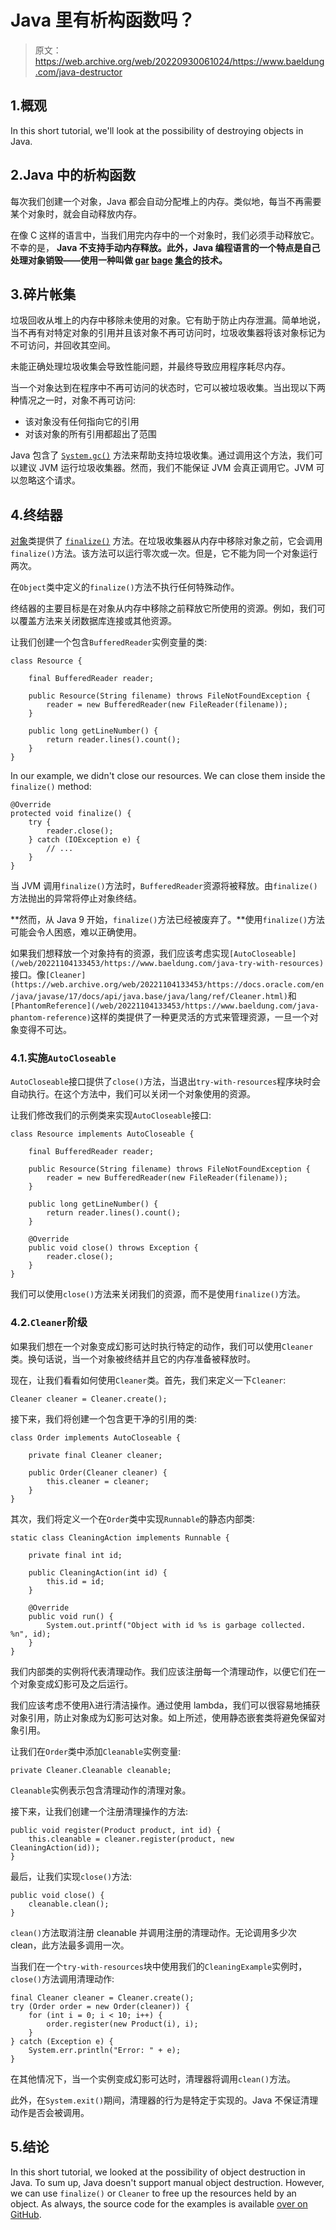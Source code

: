 # Java 里有析构函数吗？

> 原文：<https://web.archive.org/web/20220930061024/https://www.baeldung.com/java-destructor>

## 1.概观

In this short tutorial, we'll look at the possibility of destroying objects in Java.

## 2.Java 中的析构函数

每次我们创建一个对象，Java 都会自动分配堆上的内存。类似地，每当不再需要某个对象时，就会自动释放内存。

在像 C 这样的语言中，当我们用完内存中的一个对象时，我们必须手动释放它。不幸的是， **Java 不支持手动内存释放。此外，Java 编程语言的一个特点是自己处理对象销毁——使用一种叫做 [gar](/web/20221104133453/https://www.baeldung.com/jvm-garbage-collectors) [bage](/web/20221104133453/https://www.baeldung.com/jvm-garbage-collectors) [集合](/web/20221104133453/https://www.baeldung.com/jvm-garbage-collectors)的技术。**

## 3.碎片帐集

垃圾回收从堆上的内存中移除未使用的对象。它有助于防止内存泄漏。简单地说，当不再有对特定对象的引用并且该对象不再可访问时，垃圾收集器将该对象标记为不可访问，并回收其空间。

未能正确处理垃圾收集会导致性能问题，并最终导致应用程序耗尽内存。

当一个对象达到在程序中不再可访问的状态时，它可以被垃圾收集。当出现以下两种情况之一时，对象不再可访问:

*   该对象没有任何指向它的引用
*   对该对象的所有引用都超出了范围

Java 包含了 [`System.gc()`](/web/20221104133453/https://www.baeldung.com/java-system-gc) 方法来帮助支持垃圾收集。通过调用这个方法，我们可以建议 JVM 运行垃圾收集器。然而，我们不能保证 JVM 会真正调用它。JVM 可以忽略这个请求。

## 4.终结器

[对象](https://web.archive.org/web/20221104133453/https://docs.oracle.com/en/java/javase/17/docs/api/java.base/java/lang/Object.html)类提供了 [`finalize()`](/web/20221104133453/https://www.baeldung.com/java-finalize) 方法。在垃圾收集器从内存中移除对象之前，它会调用`finalize()`方法。该方法可以运行零次或一次。但是，它不能为同一个对象运行两次。

在`Object`类中定义的`finalize()`方法不执行任何特殊动作。

终结器的主要目标是在对象从内存中移除之前释放它所使用的资源。例如，我们可以覆盖方法来关闭数据库连接或其他资源。

让我们创建一个包含`BufferedReader`实例变量的类:

```
class Resource {

    final BufferedReader reader;

    public Resource(String filename) throws FileNotFoundException {
        reader = new BufferedReader(new FileReader(filename));
    }

    public long getLineNumber() {
        return reader.lines().count();
    }
}
```

In our example, we didn't close our resources. We can close them inside the `finalize()` method:

```
@Override
protected void finalize() {
    try {
        reader.close();
    } catch (IOException e) {
        // ...
    }
}
```

当 JVM 调用`finalize()`方法时，`BufferedReader`资源将被释放。由`finalize()`方法抛出的异常将停止对象终结。

**然而，从 Java 9 开始，`finalize()`方法已经被废弃了。**使用`finalize()`方法可能会令人困惑，难以正确使用。

如果我们想释放一个对象持有的资源，我们应该考虑实现`[AutoCloseable](/web/20221104133453/https://www.baeldung.com/java-try-with-resources)`接口。像`[Cleaner](https://web.archive.org/web/20221104133453/https://docs.oracle.com/en/java/javase/17/docs/api/java.base/java/lang/ref/Cleaner.html)`和`[PhantomReference](/web/20221104133453/https://www.baeldung.com/java-phantom-reference)`这样的类提供了一种更灵活的方式来管理资源，一旦一个对象变得不可达。

### 4.1.实施`AutoCloseable`

`AutoCloseable`接口提供了`close()`方法，当退出`try-with-resources`程序块时会自动执行。在这个方法中，我们可以关闭一个对象使用的资源。

让我们修改我们的示例类来实现`AutoCloseable`接口:

```
class Resource implements AutoCloseable {

    final BufferedReader reader;

    public Resource(String filename) throws FileNotFoundException {
        reader = new BufferedReader(new FileReader(filename));
    }

    public long getLineNumber() {
        return reader.lines().count();
    }

    @Override
    public void close() throws Exception {
        reader.close();
    }
}
```

我们可以使用`close()`方法来关闭我们的资源，而不是使用`finalize()`方法。

### 4.2.`Cleaner`阶级

如果我们想在一个对象变成幻影可达时执行特定的动作，我们可以使用`Cleaner`类。换句话说，当一个对象被终结并且它的内存准备被释放时。

现在，让我们看看如何使用`Cleaner`类。首先，我们来定义一下`Cleaner`:

```
Cleaner cleaner = Cleaner.create();
```

接下来，我们将创建一个包含更干净的引用的类:

```
class Order implements AutoCloseable {

    private final Cleaner cleaner;

    public Order(Cleaner cleaner) {
        this.cleaner = cleaner;
    }
}
```

其次，我们将定义一个在`Order`类中实现`Runnable`的静态内部类:

```
static class CleaningAction implements Runnable {

    private final int id;

    public CleaningAction(int id) {
        this.id = id;
    }

    @Override
    public void run() {
        System.out.printf("Object with id %s is garbage collected. %n", id);
    }
}
```

我们内部类的实例将代表清理动作。我们应该注册每一个清理动作，以便它们在一个对象变成幻影可及之后运行。

我们应该考虑不使用λ进行清洁操作。通过使用 lambda，我们可以很容易地捕获对象引用，防止对象成为幻影可达对象。如上所述，使用静态嵌套类将避免保留对象引用。

让我们在`Order`类中添加`Cleanable`实例变量:

```
private Cleaner.Cleanable cleanable;
```

`Cleanable`实例表示包含清理动作的清理对象。

接下来，让我们创建一个注册清理操作的方法:

```
public void register(Product product, int id) {
    this.cleanable = cleaner.register(product, new CleaningAction(id));
}
```

最后，让我们实现`close()`方法:

```
public void close() {
    cleanable.clean();
}
```

`clean()`方法取消注册 cleanable 并调用注册的清理动作。无论调用多少次 clean，此方法最多调用一次。

当我们在一个`try-with-resources`块中使用我们的`CleaningExample`实例时，`close()`方法调用清理动作:

```
final Cleaner cleaner = Cleaner.create();
try (Order order = new Order(cleaner)) {
    for (int i = 0; i < 10; i++) {
        order.register(new Product(i), i);
    }
} catch (Exception e) {
    System.err.println("Error: " + e);
}
```

在其他情况下，当一个实例变成幻影可达时，清理器将调用`clean()`方法。

此外，在`System.exit()`期间，清理器的行为是特定于实现的。Java 不保证清理动作是否会被调用。

## 5.结论

In this short tutorial, we looked at the possibility of object destruction in Java. To sum up, Java doesn't support manual object destruction. However, we can use `finalize()` or `Cleaner` to free up the resources held by an object. As always, the source code for the examples is available [over on GitHub](https://web.archive.org/web/20221104133453/https://github.com/eugenp/tutorials/tree/master/core-java-modules/core-java-9).